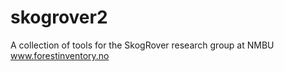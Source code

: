 # skogrover2
A collection of tools for the SkogRover research group at NMBU www.forestinventory.no 
